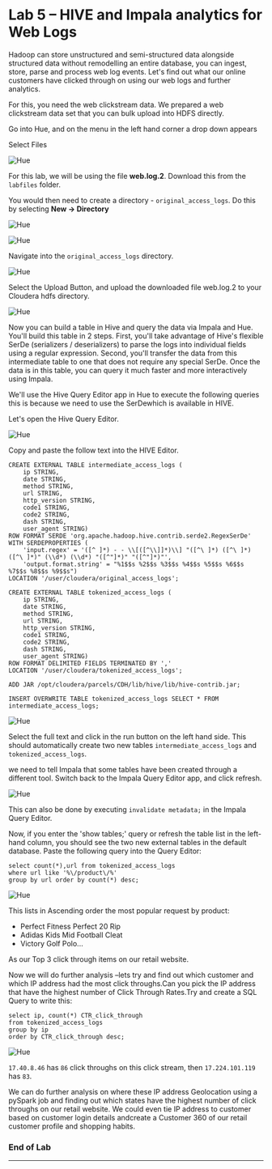 # Lab 5 – HIVE and Impala analytics for Web Logs

Hadoop can store unstructured and semi-structured data alongside structured data without remodelling an entire database, you can ingest, store, parse and process web log events. Let's find out what our online customers have clicked through on using our web logs and further analytics.

For this, you need the web clickstream data. We prepared a web clickstream data set that you can bulk upload into HDFS directly.

Go into Hue, and on the menu in the left hand corner a drop down appears

Select Files 

![Hue](./images/lab05-a.jpg)

For this lab, we will be using the file **web.log.2**. Download this from the ``labfiles`` folder.

You would then need to create a directory - ``original_access_logs``. Do this by selecting **New -> Directory**

![Hue](./images/lab05-b.jpg)

![Hue](./images/lab05-c.jpg)

Navigate into the ``original_access_logs`` directory. 

![Hue](./images/lab05-d.jpg)

Select the Upload Button, and upload the downloaded file web.log.2 to your Cloudera hdfs directory.

![Hue](./images/lab05-e.jpg)

Now you can build a table in Hive and query the data via Impala and Hue. You'll build this table in 2 steps. First, you'll take advantage of Hive's flexible SerDe (serializers / deserializers) to parse the logs into individual fields using a regular expression. Second, you'll transfer the data from this intermediate table to one that does not require any special SerDe. Once the data is in this table, you can query it much faster and more interactively using Impala.

We'll use the Hive Query Editor app in Hue to execute the following queries this is because we need to use the SerDewhich is available in HIVE.

Let's open the Hive Query Editor. 

![Hue](./images/lab05-f.jpg)

Copy and paste the follow text into the HIVE Editor.

	CREATE EXTERNAL TABLE intermediate_access_logs (
	    ip STRING,
	    date STRING,
	    method STRING,
	    url STRING,
	    http_version STRING,
	    code1 STRING,
	    code2 STRING,
	    dash STRING,
	    user_agent STRING)
	ROW FORMAT SERDE 'org.apache.hadoop.hive.contrib.serde2.RegexSerDe'
	WITH SERDEPROPERTIES (
	    'input.regex' = '([^ ]*) - - \\[([^\\]]*)\\] "([^\ ]*) ([^\ ]*) ([^\ ]*)" (\\d*) (\\d*) "([^"]*)" "([^"]*)"',
	    'output.format.string' = "%1$$s %2$$s %3$$s %4$$s %5$$s %6$$s %7$$s %8$$s %9$$s")
	LOCATION '/user/cloudera/original_access_logs';
	
	CREATE EXTERNAL TABLE tokenized_access_logs (
	    ip STRING,
	    date STRING,
	    method STRING,
	    url STRING,
	    http_version STRING,
	    code1 STRING,
	    code2 STRING,
	    dash STRING,
	    user_agent STRING)
	ROW FORMAT DELIMITED FIELDS TERMINATED BY ','
	LOCATION '/user/cloudera/tokenized_access_logs';
	
	ADD JAR /opt/cloudera/parcels/CDH/lib/hive/lib/hive-contrib.jar;
	
	INSERT OVERWRITE TABLE tokenized_access_logs SELECT * FROM intermediate_access_logs;	
![Hue](./images/lab05-g.jpg)

Select the full text and click in the run button on the left hand side. This should automatically create two new tables ``intermediate_access_logs`` and ``tokenized_access_logs``.

we need to tell Impala that some tables have been created through a different tool. Switch back to the Impala Query Editor app, and click refresh.

![Hue](./images/lab05-h.jpg)

This can also be done by executing ``invalidate metadata;`` in the Impala Query Editor. 

Now, if you enter the 'show tables;' query or refresh the table list in the left-hand column, you should see the two new external tables in the default database. Paste the following query into the Query Editor:

	select count(*),url from tokenized_access_logs
	where url like '%\/product\/%'
	group by url order by count(*) desc;


![Hue](./images/lab05-i.jpg)

This lists in Ascending order the most popular request by product:
* Perfect Fitness Perfect 20 Rip
* Adidas Kids Mid Football Cleat 
* Victory Golf Polo...

As our Top 3 click through items on our retail website.

Now we will do further analysis –lets try and find out which customer and which IP address had the most click throughs.Can you pick the IP address that have the highest number of Click Through Rates.Try and create a SQL Query to write this:

	select ip, count(*) CTR_click_through 
	from tokenized_access_logs 
	group by ip 
	order by CTR_click_through desc;

![Hue](./images/lab05-j.jpg)

``17.40.8.46`` has ``86`` click throughs on this click stream, then ``17.224.101.119`` has ``83``. 

We can do further analysis on where these IP address Geolocation using a pySpark job and finding out which states have the highest number of click throughs on our retail website. We could even tie IP address to customer based on customer login details andcreate a Customer 360 of our retail customer profile and shopping habits.

### End of Lab
---





